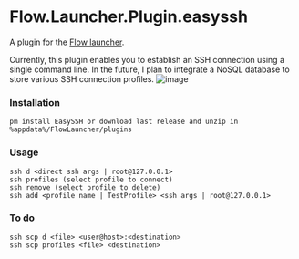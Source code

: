 Flow.Launcher.Plugin.easyssh
==================

A plugin for the [Flow launcher](https://github.com/Flow-Launcher/Flow.Launcher).

Currently, this plugin enables you to establish an SSH connection using a single command line. In the future, I plan to integrate a NoSQL database to store various SSH connection profiles.
![image](https://github.com/Melv1no/Flow.Launcher.Plugin.easyssh/assets/66535418/2b864355-51c6-4a9a-b4ad-9460cf9328d3)

### Installation

    pm install EasySSH or download last release and unzip in %appdata%/FlowLauncher/plugins

### Usage

    ssh d <direct ssh args | root@127.0.0.1>
    ssh profiles (select profile to connect)
    ssh remove (select profile to delete)
    ssh add <profile name | TestProfile> <ssh args | root@127.0.0.1>

### To do

    ssh scp d <file> <user@host>:<destination>
    ssh scp profiles <file> <destination>
